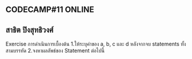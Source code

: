 CODECAMP#11 ONLINE
---------------------------
สาธิต ปิงสุทธิวงศ์
---------------------------
Exercise การดำเนินการเบื้องต้น
1.ให้ระบุค่าของ a, b, c และ d หลังจากจบ statements ทั้งสามบรรทัด
2.จงหาผลลัพธ์ของ Statement ต่อไปนี้
